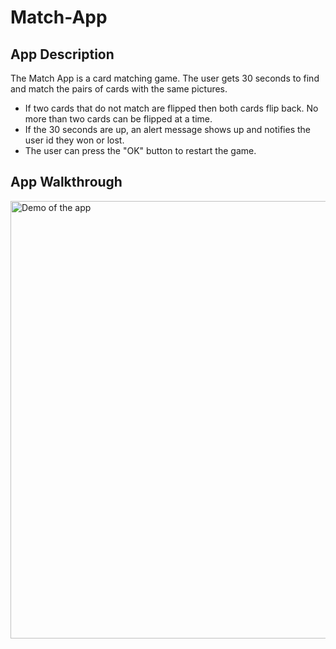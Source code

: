 # Match-App

## App Description 
The Match App is a card matching game. The user gets 30 seconds to find and match the pairs of cards with the same pictures. <br>
* If two cards that do not match are flipped then both cards flip back. No more than two cards can be flipped at a time. 
* If the 30 seconds are up, an alert message shows up and notifies the user id they won or lost. 
* The user can press the "OK" button to restart the game. 

## App Walkthrough
<img src="http://g.recordit.co/8SfK7BZEpE.gif" alt="Demo of the app" width="700">
